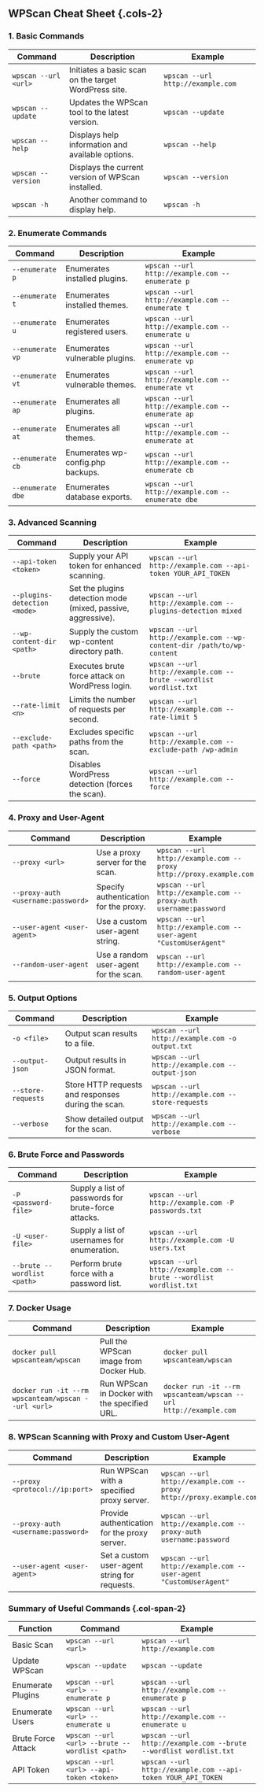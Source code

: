 ## WPScan Cheat Sheet {.cols-2}

### 1. Basic Commands

| Command              | Description                                          | Example                           |
| -------------------- | ---------------------------------------------------- | --------------------------------- |
| `wpscan --url <url>` | Initiates a basic scan on the target WordPress site. | `wpscan --url http://example.com` |
| `wpscan --update`    | Updates the WPScan tool to the latest version.       | `wpscan --update`                 |
| `wpscan --help`      | Displays help information and available options.     | `wpscan --help`                   |
| `wpscan --version`   | Displays the current version of WPScan installed.    | `wpscan --version`                |
| `wpscan -h`          | Another command to display help.                     | `wpscan -h`                       |

### 2. Enumerate Commands

| Command           | Description                       | Example                                           |
| ----------------- | --------------------------------- | ------------------------------------------------- |
| `--enumerate p`   | Enumerates installed plugins.     | `wpscan --url http://example.com --enumerate p`   |
| `--enumerate t`   | Enumerates installed themes.      | `wpscan --url http://example.com --enumerate t`   |
| `--enumerate u`   | Enumerates registered users.      | `wpscan --url http://example.com --enumerate u`   |
| `--enumerate vp`  | Enumerates vulnerable plugins.    | `wpscan --url http://example.com --enumerate vp`  |
| `--enumerate vt`  | Enumerates vulnerable themes.     | `wpscan --url http://example.com --enumerate vt`  |
| `--enumerate ap`  | Enumerates all plugins.           | `wpscan --url http://example.com --enumerate ap`  |
| `--enumerate at`  | Enumerates all themes.            | `wpscan --url http://example.com --enumerate at`  |
| `--enumerate cb`  | Enumerates wp-config.php backups. | `wpscan --url http://example.com --enumerate cb`  |
| `--enumerate dbe` | Enumerates database exports.      | `wpscan --url http://example.com --enumerate dbe` |

### 3. Advanced Scanning

| Command                      | Description                                                  | Example                                                                |
| ---------------------------- | ------------------------------------------------------------ | ---------------------------------------------------------------------- |
| `--api-token <token>`        | Supply your API token for enhanced scanning.                 | `wpscan --url http://example.com --api-token YOUR_API_TOKEN`           |
| `--plugins-detection <mode>` | Set the plugins detection mode (mixed, passive, aggressive). | `wpscan --url http://example.com --plugins-detection mixed`            |
| `--wp-content-dir <path>`    | Supply the custom wp-content directory path.                 | `wpscan --url http://example.com --wp-content-dir /path/to/wp-content` |
| `--brute`                    | Executes brute force attack on WordPress login.              | `wpscan --url http://example.com --brute --wordlist wordlist.txt`      |
| `--rate-limit <n>`           | Limits the number of requests per second.                    | `wpscan --url http://example.com --rate-limit 5`                       |
| `--exclude-path <path>`      | Excludes specific paths from the scan.                       | `wpscan --url http://example.com --exclude-path /wp-admin`             |
| `--force`                    | Disables WordPress detection (forces the scan).              | `wpscan --url http://example.com --force`                              |

### 4. Proxy and User-Agent

| Command                            | Description                           | Example                                                            |
| ---------------------------------- | ------------------------------------- | ------------------------------------------------------------------ |
| `--proxy <url>`                    | Use a proxy server for the scan.      | `wpscan --url http://example.com --proxy http://proxy.example.com` |
| `--proxy-auth <username:password>` | Specify authentication for the proxy. | `wpscan --url http://example.com --proxy-auth username:password`   |
| `--user-agent <user-agent>`        | Use a custom user-agent string.       | `wpscan --url http://example.com --user-agent "CustomUserAgent"`   |
| `--random-user-agent`              | Use a random user-agent for the scan. | `wpscan --url http://example.com --random-user-agent`              |

### 5. Output Options

| Command            | Description                                        | Example                                            |
| ------------------ | -------------------------------------------------- | -------------------------------------------------- |
| `-o <file>`        | Output scan results to a file.                     | `wpscan --url http://example.com -o output.txt`    |
| `--output-json`    | Output results in JSON format.                     | `wpscan --url http://example.com --output-json`    |
| `--store-requests` | Store HTTP requests and responses during the scan. | `wpscan --url http://example.com --store-requests` |
| `--verbose`        | Show detailed output for the scan.                 | `wpscan --url http://example.com --verbose`        |

### 6. Brute Force and Passwords

| Command                     | Description                                         | Example                                                           |
| --------------------------- | --------------------------------------------------- | ----------------------------------------------------------------- |
| `-P <password-file>`        | Supply a list of passwords for brute-force attacks. | `wpscan --url http://example.com -P passwords.txt`                |
| `-U <user-file>`            | Supply a list of usernames for enumeration.         | `wpscan --url http://example.com -U users.txt`                    |
| `--brute --wordlist <path>` | Perform brute force with a password list.           | `wpscan --url http://example.com --brute --wordlist wordlist.txt` |

### 7. Docker Usage

| Command                                             | Description                                  | Example                                                          |
| --------------------------------------------------- | -------------------------------------------- | ---------------------------------------------------------------- |
| `docker pull wpscanteam/wpscan`                     | Pull the WPScan image from Docker Hub.       | `docker pull wpscanteam/wpscan`                                  |
| `docker run -it --rm wpscanteam/wpscan --url <url>` | Run WPScan in Docker with the specified URL. | `docker run -it --rm wpscanteam/wpscan --url http://example.com` |

### 8. WPScan Scanning with Proxy and Custom User-Agent

| Command                            | Description                                  | Example                                                            |
| ---------------------------------- | -------------------------------------------- | ------------------------------------------------------------------ |
| `--proxy <protocol://ip:port>`     | Run WPScan with a specified proxy server.    | `wpscan --url http://example.com --proxy http://proxy.example.com` |
| `--proxy-auth <username:password>` | Provide authentication for the proxy server. | `wpscan --url http://example.com --proxy-auth username:password`   |
| `--user-agent <user-agent>`        | Set a custom user-agent string for requests. | `wpscan --url http://example.com --user-agent "CustomUserAgent"`   |

### Summary of Useful Commands {.col-span-2}

| Function           | Command                                        | Example                                                           |
| ------------------ | ---------------------------------------------- | ----------------------------------------------------------------- |
| Basic Scan         | `wpscan --url <url>`                           | `wpscan --url http://example.com`                                 |
| Update WPScan      | `wpscan --update`                              | `wpscan --update`                                                 |
| Enumerate Plugins  | `wpscan --url <url> --enumerate p`             | `wpscan --url http://example.com --enumerate p`                   |
| Enumerate Users    | `wpscan --url <url> --enumerate u`             | `wpscan --url http://example.com --enumerate u`                   |
| Brute Force Attack | `wpscan --url <url> --brute --wordlist <path>` | `wpscan --url http://example.com --brute --wordlist wordlist.txt` |
| API Token          | `wpscan --url <url> --api-token <token>`       | `wpscan --url http://example.com --api-token YOUR_API_TOKEN`      |
